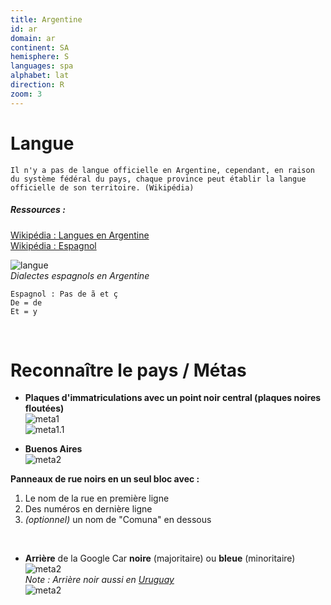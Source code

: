 ```yaml
---
title: Argentine
id: ar
domain: ar
continent: SA
hemisphere: S
languages: spa
alphabet: lat
direction: R
zoom: 3
---
```


# Langue

```
Il n'y a pas de langue officielle en Argentine, cependant, en raison du système fédéral du pays, chaque province peut établir la langue officielle de son territoire. (Wikipédia)
```

##### Ressources :
[Wikipédia : Langues en Argentine](https://fr.wikipedia.org/wiki/Argentine#Langues)  
[Wikipédia : Espagnol](https://fr.wikipedia.org/wiki/Espagnol)

![langue](https://upload.wikimedia.org/wikipedia/commons/thumb/5/5c/Dialectos_del_idioma_espa%C3%B1ol_en_Argentina.png/352px-Dialectos_del_idioma_espa%C3%B1ol_en_Argentina.png)  
*Dialectes espagnols en Argentine*

```
Espagnol : Pas de ã et ç
De = de
Et = y
```

<br/>

# Reconnaître le pays / Métas

- **Plaques d'immatriculations avec un point noir central (plaques noires floutées)**  
  ![meta1](/images/ar_geoguessr.png)  
  ![meta1.1](/images/ar_geoguessr2.png)

- **Buenos Aires**  
  ![meta2](/images/ar_geoguessr3.png)

**Panneaux de rue noirs en un seul bloc avec :**
1) Le nom de la rue en première ligne
2) Des numéros en dernière ligne
3) *(optionnel)* un nom de "Comuna" en dessous

<br/>

- **Arrière** de la Google Car **noire** (majoritaire) ou **bleue** (minoritaire)  
  ![meta2](/images/ar_geoguessr4.png)  
  _Note : Arrière noir aussi en [Uruguay](/flag/uy)_  
  ![meta2](/images/ar_geoguessr5.png)  
